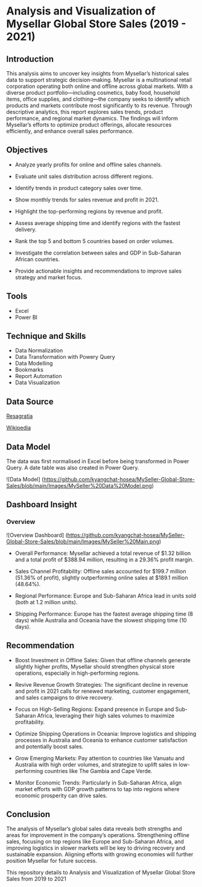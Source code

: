 # Analysis and Visualization of Mysellar Global Store Sales (2019 - 2021)

## Introduction
This analysis aims to uncover key insights from Mysellar’s historical sales data to support strategic decision-making. Mysellar is a multinational retail corporation operating both online and offline across global markets. With a diverse product portfolio—including cosmetics, baby food, household items, office supplies, and clothing—the company seeks to identify which products and markets contribute most significantly to its revenue.
Through descriptive analytics, this report explores sales trends, product performance, and regional market dynamics. The findings will inform Mysellar’s efforts to optimize product offerings, allocate resources efficiently, and enhance overall sales performance.

## Objectives 
- Analyze yearly profits for online and offline sales channels.

- Evaluate unit sales distribution across different regions.

- Identify trends in product category sales over time.

- Show monthly trends for sales revenue and profit in 2021.

- Highlight the top-performing regions by revenue and profit.

- Assess average shipping time and identify regions with the fastest delivery.

- Rank the top 5 and bottom 5 countries based on order volumes.

- Investigate the correlation between sales and GDP in Sub-Saharan African countries.

- Provide actionable insights and recommendations to improve sales strategy and market focus.

## Tools
- Excel
- Power BI
  
## Technique and Skills
- Data Normalization
- Data Transformation with Powery Query
- Data Modelling
- Bookmarks
- Report Automation
- Data Visualization
  
## Data Source
<a href = "https://resagratia.com/library/data-analytics-portfolio-and-capstone-project?"> Resagratia </a>

<a href = "https://en.wikipedia.org/wiki/List_of_African_countries_by_GDP_(nominal)"> Wikipedia </a>

## Data Model
The data was first normalised in Excel before being transformed in Power Query. A date table was also created in Power Query.

![Data Model] (https://github.com/kyangchat-hosea/MySeller-Global-Store-Sales/blob/main/Images/MySeller%20Data%20Model.png)
## Dashboard Insight
### Overview 
![Overview Dashboard] (https://github.com/kyangchat-hosea/MySeller-Global-Store-Sales/blob/main/Images/MySeller%20Main.png)

- Overall Performance: Mysellar achieved a total revenue of $1.32 billion and a total profit of $388.94 million, resulting in a 29.36% profit margin.

- Sales Channel Profitability: Offline sales accounted for $199.7 million (51.36% of profit), slightly outperforming online sales at $189.1 million (48.64%).

- Regional Performance: Europe and Sub-Saharan Africa lead in units sold (both at 1.2 million units).

- Shipping Performance: Europe has the fastest average shipping time (8 days) while Australia and Oceania have the slowest shipping time (10 days).

## Recommendation
- Boost Investment in Offline Sales: Given that offline channels generate slightly higher profits, Mysellar should strengthen physical store operations, especially in high-performing regions.

- Revive Revenue Growth Strategies: The significant decline in revenue and profit in 2021 calls for renewed marketing, customer engagement, and sales campaigns to drive recovery.

- Focus on High-Selling Regions: Expand presence in Europe and Sub-Saharan Africa, leveraging their high sales volumes to maximize profitability.

- Optimize Shipping Operations in Oceania: Improve logistics and shipping processes in Australia and Oceania to enhance customer satisfaction and potentially boost sales.

- Grow Emerging Markets: Pay attention to countries like Vanuatu and Australia with high order volumes, and strategize to uplift sales in low-performing countries like The Gambia and Cape Verde.

- Monitor Economic Trends: Particularly in Sub-Saharan Africa, align market efforts with GDP growth patterns to tap into regions where economic prosperity can drive sales.

## Conclusion

The analysis of Mysellar’s global sales data reveals both strengths and areas for improvement in the company’s operations. Strengthening offline sales, focusing on top regions like Europe and Sub-Saharan Africa, and improving logistics in slower markets will be key to driving recovery and sustainable expansion. Aligning efforts with growing economies will further position Mysellar for future success.

This repository details to Analysis and Visualization of Mysellar Global Store Sales from 2019 to 2021
